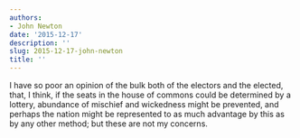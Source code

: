 ```yaml
---
authors:
- John Newton
date: '2015-12-17'
description: ''
slug: 2015-12-17-john-newton
title: ''
---
```

I have so poor an opinion of the bulk both of the electors and the elected, that, I think, if the seats in the house of commons could be determined by a lottery, abundance of mischief and wickedness might be prevented, and perhaps the nation might be represented to as much advantage by this as by any other method; but these are not my concerns.



